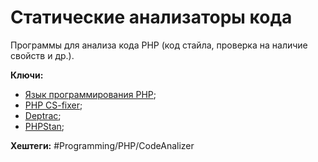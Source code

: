 
# Статические анализаторы кода

Программы для анализа кода PHP (код стайла, проверка на наличие свойств и др.). 

**Ключи:**
- [Язык программирования PHP](PHP);
- [PHP CS-fixer](cs-fixer);
- [Deptrac](deptrac);
- [PHPStan](php-stan);

**Хештеги:** #Programming/PHP/CodeAnalizer